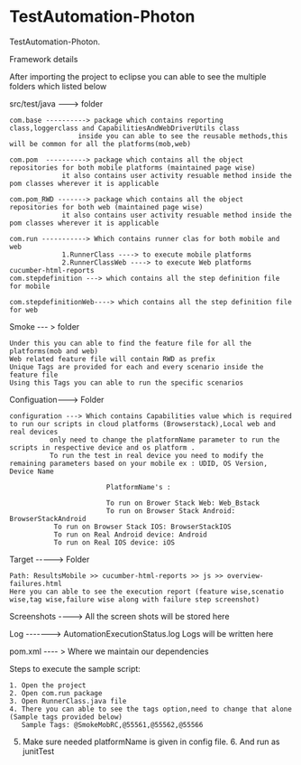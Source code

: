 # TestAutomation-Photon
TestAutomation-Photon.

Framework details

After importing the project to eclipse you can able to see the multiple folders which listed below

src/test/java ---> folder
	
	com.base ----------> package which contains reporting class,loggerclass and CapabilitiesAndWebDriverUtils class
		             inside you can able to see the reusable methods,this will be common for all the platforms(mob,web)
	
	com.pom  ----------> package which contains all the object repositories for both mobile platforms (maintained page wise)
			     it also contains user activity resuable method inside the pom classes wherever it is applicable
		
	com.pom_RWD -------> package which contains all the object repositories for both web (maintained page wise)
 			     it also contains user activity resuable method inside the pom classes wherever it is applicable	

	com.run -----------> Which contains runner clas for both mobile and web 
			     1.RunnerClass ----> to execute mobile platforms
			     2.RunnerClassWeb ----> to execute Web platforms
	cucumber-html-reports
	com.stepdefinition ---> which contains all the step definition file for mobile
	
	com.stepdefinitionWeb----> which contains all the step definition file for web

Smoke --- > folder

	Under this you can able to find the feature file for all the platforms(mob and web)
	Web related feature file will contain RWD as prefix
	Unique Tags are provided for each and every scenario inside the feature file 
	Using this Tags you can able to run the specific scenarios

Configuation---> Folder
	
	configuration ---> Which contains Capabilities value which is required to run our scripts in cloud platforms (Browserstack),Local web and real devices
			  only need to change the platformName parameter to run the scripts in respective device and os platform . 
			  To run the test in real device you need to modify the remaining parameters based on your mobile ex : UDID, OS Version, Device Name

                            PlatformName's :

                            To run on Brower Stack Web: Web_Bstack
                            To run on Browser Stack Android: BrowserStackAndroid
			   To run on Browser Stack IOS: BrowserStackIOS
			   To run on Real Android device: Android
			   To run on Real IOS device: iOS


Target -----> Folder

	Path: ResultsMobile >> cucumber-html-reports >> js >> overview-failures.html
	Here you can able to see the execution report (feature wise,scenatio wise,tag wise,failure wise along with failure step screenshot)
	
Screenshots ----> All the screen shots will be stored here

Log -------> AutomationExecutionStatus.log   Logs will be written here

pom.xml ---- > Where we maintain our dependencies


Steps to execute the sample script:

	1. Open the project 
	2. Open com.run package
	3. Open RunnerClass.java file
	4. There you can able to see the tags option,need to change that alone (Sample tags provided below)
	   Sample Tags: @SmokeMobRC,@55561,@55562,@55566 
  5.  Make sure needed platformName is given in config file. 
	6. And run as junitTest
